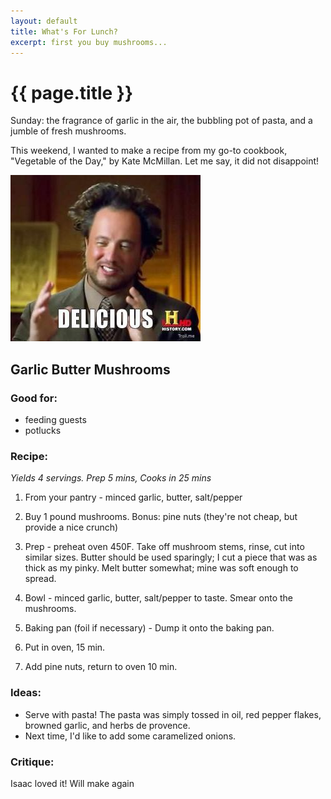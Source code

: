 ```yaml
---
layout: default
title: What's For Lunch?
excerpt: first you buy mushrooms...
---
```

# {{ page.title }}

Sunday: the fragrance of garlic in the air, the bubbling pot of pasta, and a jumble of fresh mushrooms.

This weekend, I wanted to make a recipe from my go-to cookbook, "Vegetable of the Day," by Kate McMillan. Let me say, it did not disappoint!

![delicious](/img/delicious.jpg)

## Garlic Butter Mushrooms ##

### Good for: ###
* feeding guests
* potlucks

### Recipe: ###
*Yields 4 servings. Prep 5 mins, Cooks in 25 mins*

1. From your pantry - minced garlic, butter, salt/pepper

2. Buy 1 pound mushrooms. Bonus: pine nuts (they're not cheap, but provide a nice crunch)

3. Prep - preheat oven 450F. Take off mushroom stems, rinse, cut into similar sizes. Butter should be used sparingly; I cut a piece that was as thick as my pinky. Melt butter somewhat; mine was soft enough to spread.

4. Bowl - minced garlic, butter, salt/pepper to taste. Smear onto the mushrooms.

5. Baking pan (foil if necessary) - Dump it onto the baking pan.

6. Put in oven, 15 min.

7. Add pine nuts, return to oven 10 min.

### Ideas: ###
* Serve with pasta! The pasta was simply tossed in oil, red pepper flakes, browned garlic, and herbs de provence.
* Next time, I'd like to add some caramelized onions.

### Critique: ###
Isaac loved it! Will make again